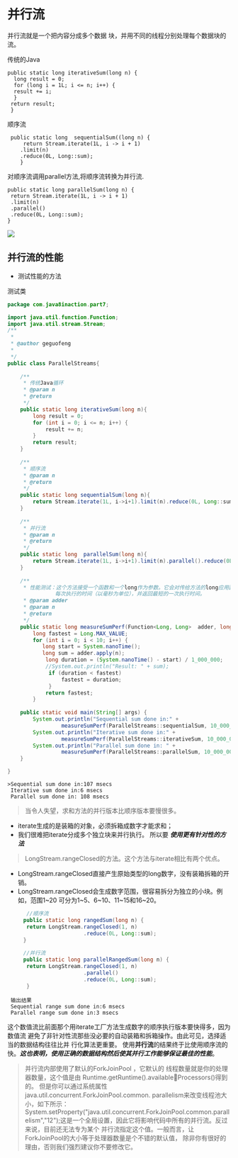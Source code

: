 # 并行流

并行流就是一个把内容分成多个数据
块，并用不同的线程分别处理每个数据块的流。

传统的Java
    
    public static long iterativeSum(long n) { 
      long result = 0; 
      for (long i = 1L; i <= n; i++) { 
      result += i; 
      } 
     return result; 
     } 
     
顺序流
     
     public static long  sequentialSum((long n) { 
         return Stream.iterate(1L, i -> i + 1) 
        .limit(n) 
        .reduce(0L, Long::sum); 
        } 
   
     
对顺序流调用parallel方法,将顺序流转换为并行流.

    public static long parallelSum(long n) { 
     return Stream.iterate(1L, i -> i + 1) 
     .limit(n) 
     .parallel() 
     .reduce(0L, Long::sum); 
    } 
    
 
 ![](https://s1.ax2x.com/2017/12/27/YCPxe.png)
 
## 并行流的性能

- 测试性能的方法

测试类
``` java 
package com.java8inaction.part7;

import java.util.function.Function;
import java.util.stream.Stream;
/**
 * 
 * @author geguofeng
 *
 */
public class ParallelStreams{
	
	/**
	 * 传统Java循环
	 * @param n
	 * @return
	 */
	public static long iterativeSum(long n){
		long result = 0;
		for (int i = 0; i <= n; i++) {
			result += n;
		}
		return result;
	}
	
	/**
	 * 顺序流
	 * @param n
	 * @return
	 */
	public static long sequentialSum(long n){
		return Stream.iterate(1L, i->i+1).limit(n).reduce(0L, Long::sum);
	}
	
	/**
	 * 并行流
	 * @param n
	 * @return
	 */
	public static long  parallelSum(long n){
		return Stream.iterate(1L, i->i+1).limit(n).parallel().reduce(0L, Long::sum);
	}
	
	/**
	 * 性能测试：这个方法接受一个函数和一个long作为参数。它会对传给方法的long应用函数10次，记录
               每次执行的时间（以毫秒为单位），并返回最短的一次执行时间。
	 * @param adder
	 * @param n
	 * @return
	 */
	public static long measureSumPerf(Function<Long, Long>  adder, long n) { 
        long fastest = Long.MAX_VALUE; 
        for (int i = 0; i < 10; i++) { 
           long start = System.nanoTime(); 
           long sum = adder.apply(n); 
            long duration = (System.nanoTime() - start) / 1_000_000; 
            //System.out.println("Result: " + sum); 
             if (duration < fastest)
                 fastest = duration; 
             } 
            return fastest; 
        } 
	
	public static void main(String[] args) {
		System.out.println("Sequential sum done in:" + 
				 measureSumPerf(ParallelStreams::sequentialSum, 10_000_000) + " msecs"); 
		System.out.println("Iterative sum done in:" + 
				 measureSumPerf(ParallelStreams::iterativeSum, 10_000_000) + " msecs"); 
		System.out.println("Parallel sum done in: " + 
				 measureSumPerf(ParallelStreams::parallelSum, 10_000_000) + " msecs" ); 
	}

}

```



 
    >Sequential sum done in:107 msecs
     Iterative sum done in:6 msecs
     Parallel sum done in: 108 msecs
 
>当令人失望，求和方法的并行版本比顺序版本要慢很多。
- iterate生成的是装箱的对象，必须拆箱成数字才能求和；
- 我们很难把iterate分成多个独立块来并行执行。
所以要
***使用更有针对性的方法***
>LongStream.rangeClosed的方法。这个方法与iterate相比有两个优点。
- LongStream.rangeClosed直接产生原始类型的long数字，没有装箱拆箱的开销。
- LongStream.rangeClosed会生成数字范围，很容易拆分为独立的小块。例如，范围1~20
可分为1~5、6~10、11~15和16~20。

```Java
      //顺序流
     public static long rangedSum(long n) { 
      return LongStream.rangeClosed(1, n) 
                        .reduce(0L, Long::sum); 
     } 
     
     //并行流
     public static long parallelRangedSum(long n) { 
      return LongStream.rangeClosed(1, n) 
                        .parallel() 
                        .reduce(0L, Long::sum); 
      } 

```
     输出结果
     Sequential range sum done in:6 msecs
     Parallel range sum done in:3 msecs
     
这个数值流比前面那个用iterate工厂方法生成数字的顺序执行版本要快得多，因为数值流
避免了非针对性流那些没必要的自动装箱和拆箱操作。由此可见，选择适当的数据结构往往比并
行化算法更重要。
使用**并行流**的结果终于比使用顺序流的快。***这也表明，使用正确的数据结构然后使其并行工作能够保证最佳的性能***。









 
>并行流内部使用了默认的ForkJoinPool ，它默认的
线程数量就是你的处理器数量，这个值是由 Runtime.getRuntime().availableProcessors()得到的。
但是你可以通过系统属性 java.util.concurrent.ForkJoinPool.common. 
parallelism来改变线程池大小，如下所示：
System.setProperty("java.util.concurrent.ForkJoinPool.common.parallelism","12");这是一个全局设置，因此它将影响代码中所有的并行流。反过来说，目前还无法专为某个
并行流指定这个值。一般而言，让ForkJoinPool的大小等于处理器数量是个不错的默认值，
除非你有很好的理由，否则我们强烈建议你不要修改它。

